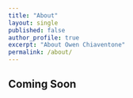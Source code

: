 ```yaml
---
title: "About"
layout: single
published: false
author_profile: true
excerpt: "About Owen Chiaventone"
permalink: /about/
---
```


## Coming Soon
